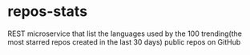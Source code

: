 # repos-stats
REST microservice that list the languages used by the 100 trending(the most starred repos created in the last 30 days) public repos on GitHub
